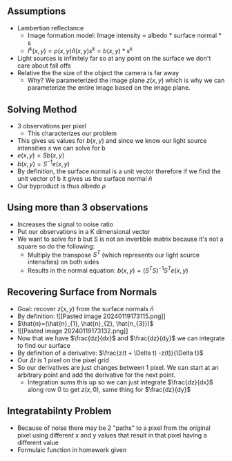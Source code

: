 ## Assumptions
- Lambertian reflectance
	- Image formation model: Image intensity = albedo * surface normal * s
	- $I^k(x,y) = \rho(x,y)\hat{n}(x,y)s^k = b(x,y)*s^k$ 
- Light sources is infinitely far so at any point on the surface we don't care about fall offs
- Relative the the size of the object the camera is far away
	- Why? We parameterized the image plane $z(x,y)$ which is why we can parameterize the entire image based on the image plane. 

## Solving Method
- 3 observations per pixel
	- This characterizes our problem
- This gives us values for $b(x,y)$ and since we know our light source intensities $s$ we can solve for b
- $e(x,y) = Sb(x,y)$
- $b(x,y) = S^{-1}e(x,y)$
- By definition, the surface normal is a unit vector therefore if we find the unit vector of b it gives us the surface normal $\hat{n}$
- Our byproduct is thus albedo $\rho$
## Using more than 3 observations
- Increases the signal to noise ratio
- Put our observations in a K dimensional vector
- We want to solve for b but S is not an invertible matrix because it's not a square so do the following:
	- Multiply the transpose $S^T$ (which represents our light source intensities) on both sides
	- Results in the normal equation: $b(x,y) =(S^TS)^{-1}S^Te(x,y)$
## Recovering Surface from Normals
- Goal: recover $z(x,y)$ from the surface normals $\hat{n}$
- By definition: ![[Pasted image 20240119173115.png]]
- $\hat{n}=(\hat{n}_{1}, \hat{n}_{2}, \hat{n_{3}})$
- ![[Pasted image 20240119173132.png]]
- Now that we have $\frac{dz}{dx}$ and $\frac{dz}{dy}$ we can integrate to find our surface
- By definition of a derivative: $\frac{z(t + \Delta t) -z(t)}{\Delta t}$
- Our $\Delta t$ is 1 pixel on the pixel grid
- So our derivatives are just changes between 1 pixel. We can start at an arbitrary point and add the derivative for the next point.
	- Integration sums this up so we can just integrate $\frac{dz}{dx}$ along row 0 to get $z(x,0)$, same thing for $\frac{dz}{dy}$
## Integratabilnty Problem
- Because of noise there may be 2 "paths" to a pixel from the original pixel using different x and y values that result in that pixel having a different value
- Formulaic function in homework given
